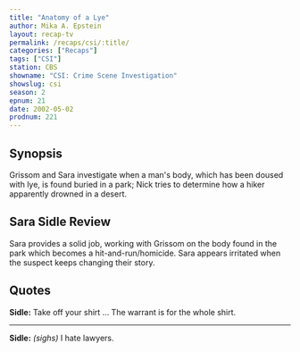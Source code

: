 ```yaml
---
title: "Anatomy of a Lye"
author: Mika A. Epstein
layout: recap-tv
permalink: /recaps/csi/:title/
categories: ["Recaps"]
tags: ["CSI"]
station: CBS
showname: "CSI: Crime Scene Investigation"
showslug: csi
season: 2  
epnum: 21
date: 2002-05-02
prodnum: 221  
---
```


## Synopsis

Grissom and Sara investigate when a man's body, which has been doused with lye, is found buried in a park; Nick tries to determine how a hiker apparently drowned in a desert.

## Sara Sidle Review

Sara provides a solid job, working with Grissom on the body found in the park which becomes a hit-and-run/homicide. Sara appears irritated when the suspect keeps changing their story.

## Quotes

**Sidle:** Take off your shirt ... The warrant is for the whole shirt.  

- - -

**Sidle:** _(sighs)_ I hate lawyers.

